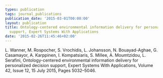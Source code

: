 ```yaml
---
types: publication
tags: journal_publications
publication_date: '2015-03-01T00:00:00'
layout: publication
title: Ontology-centered environmental information delivery for personalized decision
  support, Expert Systems With Applications
date: '2015-02-26T11:45:46+02:00'
---
```

<p>L. Wanner, M. Rospocher, S. Vrochidis, L. Johansson, N. Bouayad-Aghae, G. Casamayor, A. Karppinen, I. Kompatsiaris, S. Millee, A. Moumtzidou, L. Serafini, Ontology-centered environmental information delivery for personalized decision support, Expert Systems With Applications, Volume 42, Issue 12, 15 July 2015, Pages 5032–5046.</p>
